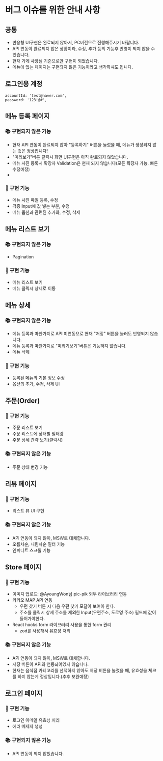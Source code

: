 # 버그 이슈를 위한 안내 사항

## 공통

- 반응형 UI구현은 완료되지 않아서, PC버전으로 진행해주시기 바랍니다.
- API 연동이 완료되지 않은 상황이라, 수정, 추가 등의 기능후 반영이 되지 않을 수 있습니다.
- 현재 가게 사장님 기준으로만 구현이 되었습니다.
- 메뉴에 없는 페이지는 구현되지 않은 기능이라고 생각하셔도 됩니다.

## 로그인용 계정

```
accountId: 'test@naver.com',
password: '123!@#',
```

## 메뉴 등록 페이지

### 📚 구현되지 않은 기능

- 현재 API 연동이 완료되지 않아 "등록하기" 버튼을 눌렀을 때, 메뉴가 생성되지 않는 것은 정상입니다!
- "미리보기"버튼 클릭시 화면 UI구현은 아직 완료되지 않았습니다.
- 메뉴 사진 등록시 확장자 Validation은 현재 되지 않습니다(모든 확장자 가능, 빠른 수정예정)
-

### 📝 구현 기능

- 메뉴 사진 파일 등록, 수정
- 각종 Input에 값 넣는 부분, 수정
- 메뉴 옵션과 관련된 추가와, 수정, 삭제

## 메뉴 리스트 보기

### 📚 구현되지 않은 기능

- Pagination

### 📝 구현 기능

- 메뉴 리스트 보기
- 메뉴 클릭시 상세로 이동

## 메뉴 상세

### 📚 구현되지 않은 기능

- 메뉴 등록과 마찬가지로 API 미연동으로 현재 "저장" 버튼을 눌러도 반영되지 않습니다.
- 메뉴 등록과 마찬가지로 "미리기보기"버튼은 기능하지 않습니다.
- 메뉴 삭제

### 📝 구현 기능

- 등록된 메뉴의 기본 정보 수정
- 옵션의 추가, 수정, 삭제 UI

## 주문(Order)

### 📝 구현 기능

- 주문 리스트 보기
- 주문 리스트에 상태별 필터링
- 주문 상세 간략 보기(클릭시)

### 📚 구현되지 않은 기능

- 주문 상태 변경 기능

## 리뷰 페이지

### 📝 구현 기능

- 리스트 뷰 UI 구현

### 📚 구현되지 않은 기능

- API 연동이 되지 않아, MSW로 대체합니다.
- 오름차순, 내림차순 필터 기능
- 인피니트 스크롤 기능

## Store 페이지

### 📝 구현 기능

- 이미지 업로드: @AyoungWon님 pic-pik 외부 라이브러리 연동
- 카카오 MAP API 연동
  - 우편 찾기 버튼 시 다음 우편 찾기 모달이 보여아 한다.
  - 주소를 클릭시 상세 주소를 제외한 Input(우편주소, 도로명 주소) 필드에 값이 들어가야한다.
- React hooks form 라이브러리 사용을 통한 form 관리
  - zod를 사용해서 유효성 처리

### 📚 구현되지 않은 기능

- API 연동이 되지 않아, MSW로 대체합니다.
- 저장 버튼이 API와 연동되어있지 않습니다.
- 현재는 음식점 카테고리를 선택하지 않아도 저장 버튼을 눌렀을 때, 유효성을 체크를 하지 않는게 정상입니다.(추후 보완예정)

## 로그인 페이지

### 📝 구현 기능

- 로그인 이메일 유효성 처리
- 에러 메세지 생성

### 📚 구현되지 않은 기능

- API 연동이 되지 않았습니다.
